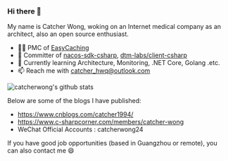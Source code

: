 ### Hi there 👋

<!--
**catcherwong/catcherwong** is a ✨ _special_ ✨ repository because its `README.md` (this file) appears on your GitHub profile.

Here are some ideas to get you started:

- 🔭 I’m currently working on ...
- 🌱 I’m currently learning ...
- 👯 I’m looking to collaborate on ...
- 🤔 I’m looking for help with ...
- 💬 Ask me about ...
- 📫 How to reach me: ...
- 😄 Pronouns: ...
- ⚡ Fun fact: ...
-->

My name is Catcher Wong, woking on an Internet medical company as an architect, also an open source enthusiast.

- 👨‍💻 PMC of [EasyCaching](https://github.com/dotnetcore/EasyCaching)
- 🔭 Committer of [nacos-sdk-csharp](https://github.com/nacos-group/nacos-sdk-csharp), [dtm-labs/client-csharp](https://github.com/dtm-labs/client-csharp)
- 🌱 Currently learning Architecture, Monitoring, .NET Core, Golang .etc.
- 📫 Reach me with catcher_hwq@outlook.com

![catcherwong's github stats](https://github-readme-stats.vercel.app/api?username=catcherwong&show_icons=true)

Below are some of the blogs I have published:

- https://www.cnblogs.com/catcher1994/
- https://www.c-sharpcorner.com/members/catcher-wong
- WeChat Official Accounts : catcherwong24

If you have good job opportunities (based in Guangzhou or remote), you can also contact me 😄
